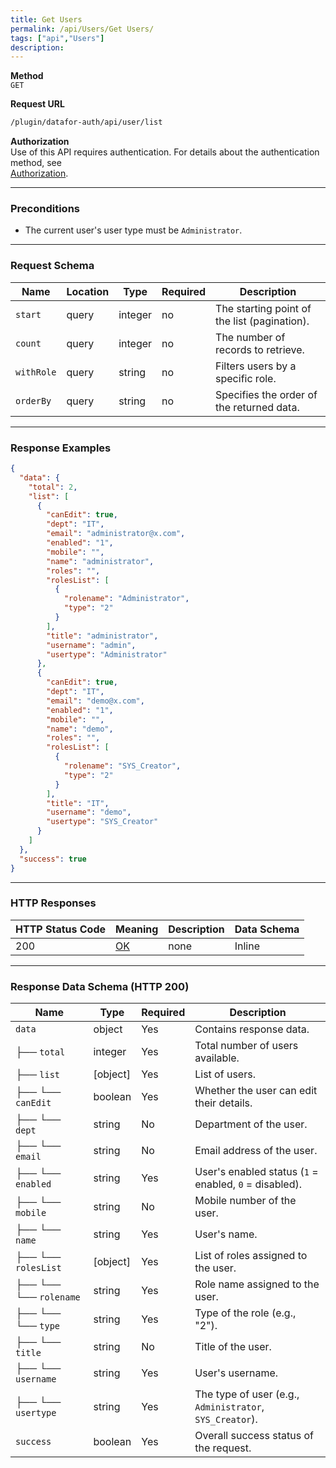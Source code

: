 ```yaml
---
title: Get Users
permalink: /api/Users/Get Users/
tags: ["api","Users"]
description: 
---
```


**Method**  
`GET`

**Request URL**
```html
/plugin/datafor-auth/api/user/list
```

**Authorization**  
Use of this API requires authentication. For details about the authentication method, see  
[Authorization](/api/index/#_5-authentication-security).

---

### **Preconditions**
- The current user's user type must be `Administrator`.

---

### **Request Schema**

| Name       | Location | Type     | Required | Description |
|------------|----------|----------|----------|-------------|
| `start`    | query    | integer  | no       | The starting point of the list (pagination). |
| `count`    | query    | integer  | no       | The number of records to retrieve. |
| `withRole` | query    | string   | no       | Filters users by a specific role. |
| `orderBy`  | query    | string   | no       | Specifies the order of the returned data. |

---

### **Response Examples**

```json
{
  "data": {
    "total": 2,
    "list": [
      {
        "canEdit": true,
        "dept": "IT",
        "email": "administrator@x.com",
        "enabled": "1",
        "mobile": "",
        "name": "administrator",
        "roles": "",
        "rolesList": [
          {
            "rolename": "Administrator",
            "type": "2"
          }
        ],
        "title": "administrator",
        "username": "admin",
        "usertype": "Administrator"
      },
      {
        "canEdit": true,
        "dept": "IT",
        "email": "demo@x.com",
        "enabled": "1",
        "mobile": "",
        "name": "demo",
        "roles": "",
        "rolesList": [
          {
            "rolename": "SYS_Creator",
            "type": "2"
          }
        ],
        "title": "IT",
        "username": "demo",
        "usertype": "SYS_Creator"
      }
    ]
  },
  "success": true
}
```

---

### **HTTP Responses**

| HTTP Status Code | Meaning                                                                  | Description | Data Schema |
|------------------|--------------------------------------------------------------------------|-------------|-------------|
| 200              | [OK](https://tools.ietf.org/html/rfc7231#section-6.3.1)                  | none        | Inline      |

---

### **Response Data Schema (HTTP 200)**

| Name           | Type    | Required | Description                            |
|----------------|---------|----------|----------------------------------------|
| `data`         | object  | Yes      | Contains response data.                |
| ├── `total`    | integer | Yes      | Total number of users available.       |
| ├── `list`     | [object]| Yes      | List of users.                         |
| ├── └── `canEdit` | boolean | Yes   | Whether the user can edit their details. |
| ├── └── `dept` | string  | No       | Department of the user.                |
| ├── └── `email`| string  | No       | Email address of the user.             |
| ├── └── `enabled` | string | Yes    | User's enabled status (`1` = enabled, `0` = disabled). |
| ├── └── `mobile` | string | No      | Mobile number of the user.             |
| ├── └── `name`  | string  | Yes      | User's name.                           |
| ├── └── `rolesList` | [object] | Yes  | List of roles assigned to the user.    |
| ├── └── └── `rolename` | string  | Yes  | Role name assigned to the user.        |
| ├── └── └── `type` | string   | Yes   | Type of the role (e.g., "2").          |
| ├── └── `title` | string  | No       | Title of the user.                     |
| ├── └── `username` | string | Yes    | User's username.                       |
| ├── └── `usertype` | string | Yes    | The type of user (e.g., `Administrator`, `SYS_Creator`). |
| `success`       | boolean | Yes      | Overall success status of the request. |
